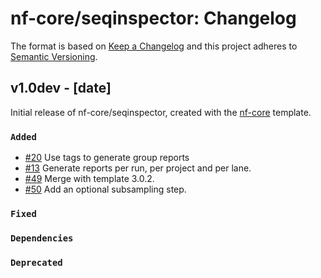 # nf-core/seqinspector: Changelog

The format is based on [Keep a Changelog](https://keepachangelog.com/en/1.0.0/)
and this project adheres to [Semantic Versioning](https://semver.org/spec/v2.0.0.html).

## v1.0dev - [date]

Initial release of nf-core/seqinspector, created with the [nf-core](https://nf-co.re/) template.

### `Added`

- [#20](https://github.com/nf-core/seqinspector/pull/20) Use tags to generate group reports
- [#13](https://github.com/nf-core/seqinspector/pull/13) Generate reports per run, per project and per lane.
- [#49](https://github.com/nf-core/seqinspector/pull/49) Merge with template 3.0.2.
- [#50](https://github.com/nf-core/seqinspector/pull/50) Add an optional subsampling step.

### `Fixed`

### `Dependencies`

### `Deprecated`
